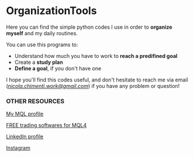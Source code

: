 # OrganizationTools
Here you can find the simple python codes I use in order to **organize myself** and my daily routines.

You can use this programs to:
- Understand how much you have to work to **reach a predifined goal**
- Create a **study plan**
- **Define a goal**, if you don't have one

I hope you'll find this codes useful, and don't hesitate to reach me via email (*nicola.chimenti.work@gmail.com*) if you have any problem or question!

### OTHER RESOURCES

[My MQL profile](https://www.mql5.com/en/users/teknotrader)

[FREE trading softwares for MQL4](https://www.mql5.com/it/users/teknotrader/seller)

[LinkedIn profile](https://www.linkedin.com/in/nicolachimenti?utm_source=share&utm_campaign=share_via&utm_content=profile&utm_medium=android_app)

[Instagram](https://www.instagram.com/tekno_trader/)
